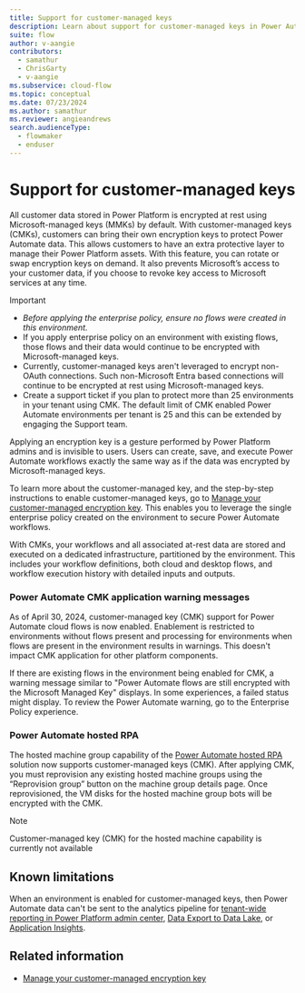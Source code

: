 ```yaml
---
title: Support for customer-managed keys
description: Learn about support for customer-managed keys in Power Automate.
suite: flow
author: v-aangie
contributors:
  - samathur
  - ChrisGarty
  - v-aangie
ms.subservice: cloud-flow
ms.topic: conceptual
ms.date: 07/23/2024
ms.author: samathur
ms.reviewer: angieandrews
search.audienceType: 
  - flowmaker
  - enduser
---
```


# Support for customer-managed keys

All customer data stored in Power Platform is encrypted at rest using Microsoft-managed keys (MMKs) by default. With customer-managed keys (CMKs), customers can bring their own encryption keys to protect Power Automate data. This allows customers to have an extra protective layer to manage their Power Platform assets. With this feature, you can rotate or swap encryption keys on demand. It also prevents Microsoft’s access to your customer data, if you choose to revoke key access to Microsoft services at any time.

> [!IMPORTANT]
> - *Before applying the enterprise policy, ensure no flows were created in this environment.*
> - If you apply enterprise policy on an environment with existing flows, those flows and their data would continue to be encrypted with Microsoft-managed keys.
> - Currently, customer-managed keys aren't leveraged to encrypt non-OAuth connections. Such non-Microsoft Entra based connections will continue to be encrypted at rest using Microsoft-managed keys.
> - Create a support ticket if you plan to protect more than 25 environments in your tenant using CMK. The default limit of CMK enabled Power Automate environments per tenant is 25 and this can be extended by engaging the Support team.  

Applying an encryption key is a gesture performed by Power Platform admins and is invisible to users. Users can create, save, and execute Power Automate workflows exactly the same way as if the data was encrypted by Microsoft-managed keys.

To learn more about the customer-managed key, and the step-by-step instructions to enable customer-managed keys, go to [Manage your customer-managed encryption key](/power-platform/admin/customer-managed-key). This enables you to leverage the single enterprise policy created on the environment to secure Power Automate workflows.

With CMKs, your workflows and all associated at-rest data are stored and executed on a dedicated infrastructure, partitioned by the environment. This includes your workflow definitions, both cloud and desktop flows, and workflow execution history with detailed inputs and outputs.  

### Power Automate CMK application warning messages

As of April 30, 2024, customer-managed key (CMK) support for Power Automate cloud flows is now enabled. Enablement is restricted to environments without flows present and processing for environments when flows are present in the environment results in warnings. This doesn't impact CMK application for other platform components.

If there are existing flows in the environment being enabled for CMK, a warning message similar to "Power Automate flows are still encrypted with the Microsoft Managed Key" displays. In some experiences, a failed status might display. To review the Power Automate warning, go to the Enterprise Policy experience.

### Power Automate hosted RPA

The hosted machine group capability of the [Power Automate hosted RPA](../desktop-flows/hosted-rpa-overview) solution now supports customer-managed keys (CMK). After applying CMK, you must reprovision any existing hosted machine groups using the “Reprovision group” button on the machine group details page. Once reprovisioned, the VM disks for the hosted machine group bots will be encrypted with the CMK.

> [!NOTE]
> Customer-managed key (CMK) for the hosted machine capability is currently not available




## Known limitations

When an environment is enabled for customer-managed keys, then Power Automate data can't be sent to the analytics pipeline for [tenant-wide reporting in Power Platform admin center](/power-platform/admin/power-automate-analytics-reports), [Data Export to Data Lake](/power-platform/admin/self-service-analytics-schema-definition#power-automate-folder-structure), or [Application Insights](/power-platform/admin/app-insights-cloud-flow).

## Related information

- [Manage your customer-managed encryption key](/power-platform/admin/customer-managed-key)
